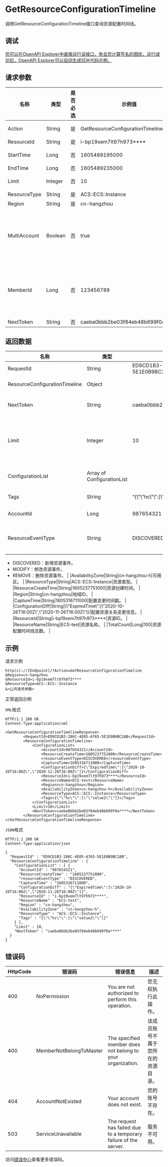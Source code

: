 # GetResourceConfigurationTimeline

调用GetResourceConfigurationTimeline接口查询资源配置时间线。

## 调试

[您可以在OpenAPI Explorer中直接运行该接口，免去您计算签名的困扰。运行成功后，OpenAPI Explorer可以自动生成SDK代码示例。](https://api.aliyun.com/#product=Config&api=GetResourceConfigurationTimeline&type=RPC&version=2019-01-08)

## 请求参数

|名称|类型|是否必选|示例值|描述|
|--|--|----|---|--|
|Action|String|是|GetResourceConfigurationTimeline|要执行的操作，取值：**GetResourceConfigurationTimeline**。 |
|ResourceId|String|是|i-bp19xem7lt97h973\*\*\*\*|资源ID。 |
|StartTime|Long|否|1605489195000|开始时间戳。默认为发起调用前的30天。 |
|EndTime|Long|否|1605489235000|结束时间戳。默认为发起调用时的时间。 |
|Limit|Integer|否|10|分页查询时设置的每页行数。取值范围：1~100。默认值：10。 |
|ResourceType|String|是|ACS::ECS::Instance|资源类型。 |
|Region|String|是|cn-hangzhou|地域ID。 |
|MultiAccount|Boolean|否|true|该参数计划于2021年06月30日00时00分00秒前下线，其替代功能账号组的API将于2021年05月30日00时00分00秒前上线。如果您正在使用该参数，建议您在2021年05月30日00时00分00秒之后切换为账号组的API。关于账号组，请参见[账号组](~~211534~~)。 |
|MemberId|Long|否|123456789|该参数计划于2021年06月30日00时00分00秒前下线，其替代功能账号组的API将于2021年05月30日00时00分00秒前上线。如果您正在使用该参数，建议您在2021年05月30日00时00分00秒之后切换为账号组的API。关于账号组，请参见[账号组](~~211534~~)。 |
|NextToken|String|否|caeba0bbb2be03f84eb48b699f0a\*\*\*\*|下一个查询开始的Token。 |

## 返回数据

|名称|类型|示例值|描述|
|--|--|---|--|
|RequestId|String|ED9CD1B3-286C-4E05-A765-5E1E0B9BC2AB|请求ID。 |
|ResourceConfigurationTimeline|Object| |资源配置时间线。 |
|NextToken|String|caeba0bbb2be03f84eb48b699f0a\*\*\*\*|下一个查询开始的Token。 |
|Limit|Integer|10|分页查询时设置的每页行数。取值范围：1~100。 |
|ConfigurationList|Array of ConfigurationList| |资源配置时间线列表。 |
|Tags|String|"\{\\"\\"hc\\"\\":\[\\"\\"value2\\"\\"\]\}"|资源标签。 |
|AccountId|Long|987654321|阿里云账号ID。 |
|ResourceEventType|String|DISCOVERED|资源变更事件的类型。取值：

 -   DISCOVERED：新增资源事件。
-   MODIFY：修改资源事件。
-   REMOVE：删除资源事件。 |
|AvailabilityZone|String|cn-hangzhou-h|可用区。 |
|ResourceType|String|ACS::ECS::Instance|资源类型。 |
|ResourceCreateTime|String|1605237751000|资源创建时间。 |
|Region|String|cn-hangzhou|地域ID。 |
|CaptureTime|String|1605316711000|配置变更时间戳。 |
|ConfigurationDiff|String|\{\\"ExpiredTime\\":\[\\"2020-10-26T16:00Z\\",\\"2020-11-26T16:00Z\\"\]\}|配置资源关系变更信息。 |
|ResourceId|String|i-bp19xem7lt97h973\*\*\*\*|资源ID。 |
|ResourceName|String|ECS-test|资源名称。 |
|TotalCount|Long|100|资源配置时间线总数。 |

## 示例

请求示例

```
http(s)://[Endpoint]/?Action=GetResourceConfigurationTimeline
&Region=cn-hangzhou
&ResourceId=i-bp19xem7lt97h973****
&ResourceType=ACS::ECS::Instance
&<公共请求参数>
```

正常返回示例

`XML`格式

```
HTTP/1.1 200 OK
Content-Type:application/xml

<GetResourceConfigurationTimelineResponse>
		<RequestId>ED9CD1B3-286C-4E05-A765-5E1E0B9BC2AB</RequestId>
		<ResourceConfigurationTimeline>
			<ConfigurationList>
				<AccountId>987654321</AccountId>
				<ResourceCreateTime>1605237751000</ResourceCreateTime>
				<resourceEventType>DISCOVERED</resourceEventType>
                <CaptureTime>1605316711000</CaptureTime>
				<ConfigurationDiff>{\"ExpiredTime\":[\"2020-10-26T16:00Z\",\"2020-11-26T16:00Z\"]}</ConfigurationDiff>
				<ResourceId>i-bp19xem7lt97h973****</ResourceId>
				<ResourceName>ECS-test</ResourceName>
				<Region>cn-hangzhou</Region>
				<AvailabilityZone>cn-hangzhou-h</AvailabilityZone>
				<ResourceType>ACS::ECS::Instance</ResourceType>
				<Tags>{\"\"hc\"\":[\"\"value2\"\"]}</Tags>
			</ConfigurationList>
			<Limit>10</Limit>
			<NextToken>caeba0bbb2be03f84eb48b699f0a****</NextToken>
		</ResourceConfigurationTimeline>
</GetResourceConfigurationTimelineResponse>
```

`JSON`格式

```
HTTP/1.1 200 OK
Content-Type:application/json

{
  "RequestId" : "ED9CD1B3-286C-4E05-A765-5E1E0B9BC2AB",
  "ResourceConfigurationTimeline" : {
    "ConfigurationList" : [ {
      "AccountId" : "987654321",
      "ResourceCreateTime" : "1605237751000",
      "resourceEventType" : "DISCOVERED",
      "CaptureTime" : "1605316711000",
      "ConfigurationDiff" : "{\"ExpiredTime\":[\"2020-10-26T16:00Z\",\"2020-11-26T16:00Z\"]}",
      "ResourceId" : "i-bp19xem7lt97h973****",
      "ResourceName" : "ECS-test",
      "Region" : "cn-hangzhou",
      "AvailabilityZone" : "cn-hangzhou-h",
      "ResourceType" : "ACS::ECS::Instance",
      "Tags" : "{\"\"hc\"\":[\"\"value2\"\"]}"
    } ],
    "Limit" : 10,
    "NextToken" : "caeba0bbb2be03f84eb48b699f0a****"
  }
}
```

## 错误码

|HttpCode|错误码|错误信息|描述|
|--------|---|----|--|
|400|NoPermission|You are not authorized to perform this operation.|您无权执行此操作。|
|400|MemberNotBelongToMaster|The specified member does not belong to your organization.|该成员账号不属于您所在的资源目录。|
|404|AccountNotExisted|Your account does not exist.|您的账号不存在。|
|503|ServiceUnavailable|The request has failed due to a temporary failure of the server.|服务不可用。|

访问[错误中心](https://error-center.aliyun.com/status/product/Config)查看更多错误码。

